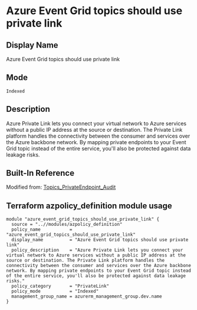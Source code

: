 # Azure Event Grid topics should use private link

## Display Name

Azure Event Grid topics should use private link

## Mode

`Indexed`

## Description

Azure Private Link lets you connect your virtual network to Azure services without a public IP address at the source or destination. The Private Link platform handles the connectivity between the consumer and services over the Azure backbone network. By mapping private endpoints to your Event Grid topic instead of the entire service, you'll also be protected against data leakage risks.

## Built-In Reference

Modified from: [Topics_PrivateEndpoint_Audit](https://github.com/Azure/azure-policy/blob/master/built-in-policies/policyDefinitions/Event%20Grid/Topics_PrivateEndpoint_Audit.json)

Terraform azpolicy_definition module usage
-----

```hcl
module "azure_event_grid_topics_should_use_private_link" {
  source = "..//modules/azpolicy_definition"
  policy_name           = "azure_event_grid_topics_should_use_private_link"
  display_name          = "Azure Event Grid topics should use private link"
  policy_description    = "Azure Private Link lets you connect your virtual network to Azure services without a public IP address at the source or destination. The Private Link platform handles the connectivity between the consumer and services over the Azure backbone network. By mapping private endpoints to your Event Grid topic instead of the entire service, you'll also be protected against data leakage risks."
  policy_category       = "PrivateLink"
  policy_mode           = "Indexed"
  management_group_name = azurerm_management_group.dev.name
}
```
